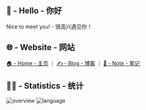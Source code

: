 ## 👋 - Hello - 你好

Nice to meet you! - 很高兴遇见你！

## 🌐 - Website - 网站 

[🏠 - Home - 主页](https://fzf404.art/) ｜ [✍️ - Blog - 博客](https://blog.fzf404.art/) ｜ [📓 - Note - 笔记](https://note.fzf404.art/)

## 👨‍💻 - Statistics - 统计 

![overview](https://cdn.fzf404.art/github-stats@output/generated/overview.svg)
![language](https://cdn.fzf404.art/github-stats@output/generated/languages.svg)
